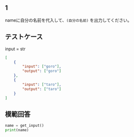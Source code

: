## 1

nameに自分の名前を代入して、`(自分の名前)` を出力してください。

## テストケース
input = str
```json
[
	{
		"input": ["goro"],
		"output": ["goro"]
  	},
	{
		"input": ["taro"],
		"output": ["taro"]
	}
]
```

## 模範回答
```python
name = get_input()
print(name)
```